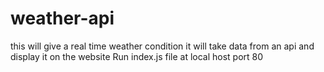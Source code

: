# weather-api
this will give a real time weather condition
it will take data from an api and display it on the website
Run index.js file at local host port 80

